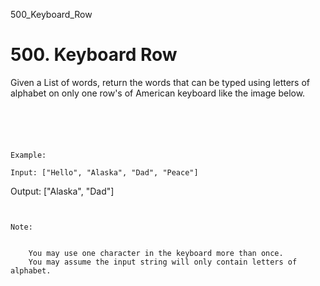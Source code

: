 500_Keyboard_Row
# 500. Keyboard Row

Given a List of words, return the words that can be typed using letters of alphabet on
        only one row's of American keyboard like the image below.

     

    
     

    Example:

    Input: ["Hello", "Alaska", "Dad", "Peace"]
Output: ["Alaska", "Dad"]

     

    Note:

    
        You may use one character in the keyboard more than once.
        You may assume the input string will only contain letters of alphabet.